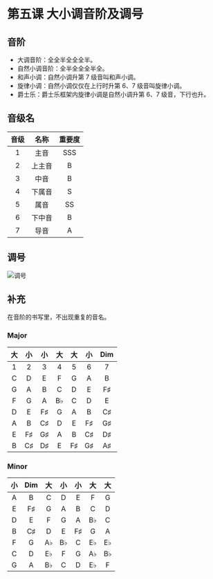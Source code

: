 # 第五课 大小调音阶及调号

## 音阶

- 大调音阶：全全半全全全半。
- 自然小调音阶：全半全全全半全。
- 和声小调：自然小调升第 7 级音叫和声小调。
- 旋律小调：自然小调仅仅在上行时升第 6、7 级音叫旋律小调。
- 爵士乐：爵士乐框架内旋律小调是自然小调升第 6、7 级音，下行也升。

## 音级名

|   音级   |    名称    |  重要度  |
| :---:  | :---:   |:---:    |
|  1 |  主音  | SSS    |
|  2 |  上主音 |  B|
|  3|  中音 | B |
|  4|  下属音 | S |
|  5|  属音 |  SS|
|  6|  下中音 |  B|
|  7|  导音 | A |

## 调号

![调号](https://r2.alrcly.com/column/2022-04-28-wvID4j.webp)

## 补充

在音阶的书写里，不出现重复的音名。

### Major

| 大 | 小 | 小 | 大 | 大 | 小 |Dim|
|:---:|:---:|:---:|:---:|:---:|:---:|:---:|
|1|2|3|4|5|6|7|
|C|D|E|F|G|A|B|
|G|A|B|C|D|E|F♯|
|F|G|A|B♭|C|D|E|
|D|E|F♯|G|A|B|C♯|
|A|B|C♯|D|E|F♯|G♯|
|E|F♯|G♯|A|B|C♯|D♯|
|B|C♯|D♯|E|F♯|G♯|A♯|

### Minor

| 小 | Dim | 大 | 小 | 小 | 大 | 大 |
|:---:|:---:|:---:|:---:|:---:|:---:|:---:|
|A|B|C|D|E|F|G|
|E|F♯|G|A|B|C|D|
|D|E|F|G|A|B♭|C|
|B|C♯|D|E|F♯|G|A|
|F|G|A♭|B♭|C|E♭|E♭|
|C|D|E♭|F|G|A♭|B♭|
|G|A|B♭|C|D|E♭|F|
